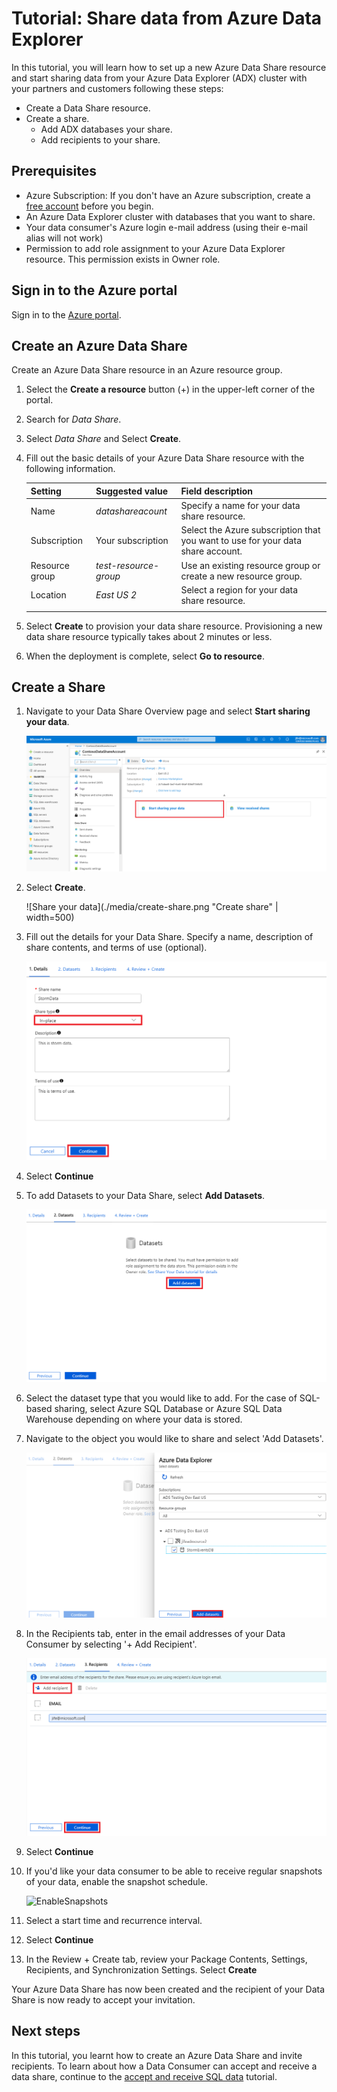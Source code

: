 # Tutorial: Share data from Azure Data Explorer

In this tutorial, you will learn how to set up a new Azure Data Share resource and start sharing data from your Azure Data Explorer (ADX) cluster with your partners and customers following these steps:

* Create a Data Share resource.
* Create a share.
    * Add ADX databases your share.
    * Add recipients to your share. 

## Prerequisites

* Azure Subscription: If you don't have an Azure subscription, create a [free account](https://azure.microsoft.com/free/) before you begin.
* An Azure Data Explorer cluster with databases that you want to share.
* Your data consumer's Azure login e-mail address (using their e-mail alias will not work)
* Permission to add role assignment to your Azure Data Explorer resource. This permission exists in Owner role. 

## Sign in to the Azure portal

Sign in to the [Azure portal](https://portal.azure.com/).

## Create an Azure Data Share

Create an Azure Data Share resource in an Azure resource group.

1. Select the **Create a resource** button (+) in the upper-left corner of the  portal.

1. Search for *Data Share*.

1. Select *Data Share* and Select **Create**.

1. Fill out the basic details of your Azure Data Share resource with the following information. 

     **Setting** | **Suggested value** | **Field description**
    |---|---|---|
    | Name | *datashareacount* | Specify a name for your data share resource. |
    | Subscription | Your subscription | Select the Azure subscription that you want to use for your data share account.|
    | Resource group | *test-resource-group* | Use an existing resource group or create a new resource group. |
    | Location | *East US 2* | Select a region for your data share resource.
    | | |

1. Select **Create** to provision your data share resource. Provisioning a new data share resource typically takes about 2 minutes or less. 

1. When the deployment is complete, select **Go to resource**.

## Create a Share

1. Navigate to your Data Share Overview page and select **Start sharing your data**.

    ![Share your data](./media/datashare-overview.png "Share sharing your data") 

1. Select **Create**.   

    ![Share your data](./media/create-share.png "Create share" | width=500) 

1. Fill out the details for your Data Share. Specify a name, description of share contents, and terms of use (optional). 

    ![EnterShareDetails](./media/enter-share-details.png "Enter Share details") 

1. Select **Continue**

1. To add Datasets to your Data Share, select **Add Datasets**. 

    ![Datasets](./media/datasets.png "Datasets")

1. Select the dataset type that you would like to add. For the case of SQL-based sharing, select Azure SQL Database or Azure SQL Data Warehouse depending on where your data is stored. 

1. Navigate to the object you would like to share and select 'Add Datasets'. 

    ![SelectDatasets](./media/select-datasets.png "Select Datasets")    

1. In the Recipients tab, enter in the email addresses of your Data Consumer by selecting '+ Add Recipient'. 

    ![AddRecipients](./media/add-recipient.png "Add recipients") 

1. Select **Continue**

1. If you'd like your data consumer to be able to receive regular snapshots of your data, enable the snapshot schedule. 

    ![EnableSnapshots](./media/enable-snapshots.png "Enable snapshots") 

1. Select a start time and recurrence interval. 

1. Select **Continue**

1. In the Review + Create tab, review your Package Contents, Settings, Recipients, and Synchronization Settings. Select **Create**

Your Azure Data Share has now been created and the recipient of your Data Share is now ready to accept your invitation. 

## Next steps

In this tutorial, you learnt how to create an Azure Data Share and invite recipients. To learn about how a Data Consumer can accept and receive a data share, continue to the [accept and receive SQL data](receive-sql-data.md) tutorial. 

